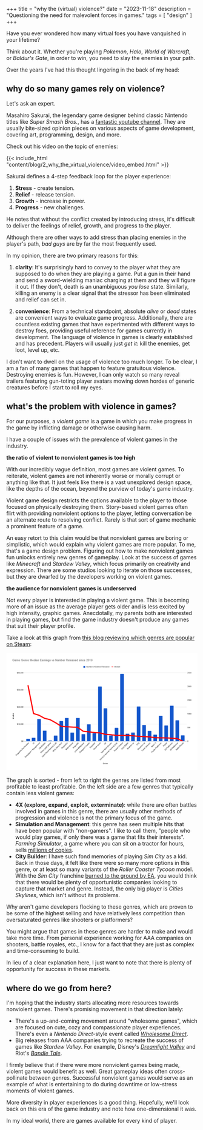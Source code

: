 +++
title = "why the (virtual) violence?"
date = "2023-11-18"
description = "Questioning the need for malevolent forces in games."
tags = [
    "design"
]
+++

Have you ever wondered how many virtual foes you have vanquished in your lifetime?

Think about it. Whether you're playing _Pokemon_, _Halo_, _World of Warcraft_, or _Baldur's Gate_, in order to win, you need to slay the enemies in your path.

Over the years I've had this thought lingering in the back of my head:

## why do so many games rely on violence?

Let's ask an expert.

Masahiro Sakurai, the legendary game designer behind classic Nintendo titles like _Super Smash Bros._, has a [fantastic youtube channel](https://www.youtube.com/@sora_sakurai_en). They are usually bite-sized opinion pieces on various aspects of game development, covering art, programming, design, and more.

Check out his video on the topic of enemies:

{{< include_html "content/blog/2_why_the_virtual_violence/video_embed.html" >}}

Sakurai defines a 4-step feedback loop for the player experience:

1. **Stress** - create tension.
2. **Relief** - release tension.
3. **Growth** - increase in power.
4. **Progress** - new challenges.

He notes that without the conflict created by introducing stress, it's difficult to deliver the feelings of relief, growth, and progress to the player.

Although there are other ways to add stress than placing enemies in the player's path, _bad guys_ are by far the most frequently used. 

In my opinion, there are two primary reasons for this:

1. **clarity**: It's surprisingly hard to convey to the player what they are supposed to do when they are playing a game. Put a gun in their hand and send a sword-wielding maniac charging at them and they will figure it out. If they don't, death is an unambiguous _you lose_ state. Similarly, killing an enemy is a clear signal that the stressor has been eliminated and relief can set in.

2. **convenience**: From a technical standpoint, absolute _alive_ or _dead_ states are convenient ways to evaluate game progress. Additionally, there are countless existing games that have experimented with different ways to destroy foes, providing useful reference for games currently in development. The language of violence in games is clearly established and has precedent. Players will usually just _get it_: kill the enemies, get loot, level up, etc.

I don't want to dwell on the usage of violence too much longer. To be clear, I am a fan of many games that happen to feature gratuitous violence. Destroying enemies is fun. However, I can only watch so many reveal trailers featuring gun-toting player avatars mowing down hordes of generic creatures before I start to roll my eyes.

## what's the problem with violence in games?

For our purposes, a _violent game_ is a game in which you make progress in the game by inflicting damage or otherwise causing harm.

I have a couple of issues with the prevalence of violent games in the industry.

**the ratio of violent to nonviolent games is too high**

With our incredibly vague definition, most games are violent games. To reiterate, violent games are not inherently worse or morally corrupt or anything like that. It just feels like there is a vast unexplored design space, like the depths of the ocean, beyond the purview of today's game industry.

Violent game design restricts the options available to the player to those focused on physically destroying them. Story-based violent games often flirt with providing nonviolent options to the player, letting conversation be an alternate route to resolving conflict. Rarely is that sort of game mechanic a prominent feature of a game.

An easy retort to this claim would be that nonviolent games are boring or simplistic, which would explain why violent games are more popular. To me, that's a game design problem. Figuring out how to make nonviolent games fun unlocks entirely new genres of gameplay. Look at the success of games like _Minecraft_ and _Stardew Valley_, which focus primarily on creativity and expression. There are some studios looking to iterate on those successes, but they are dwarfed by the developers working on violent games.

**the audience for nonviolent games is underserved**

Not every player is interested in playing a violent game. This is becoming more of an issue as the average player gets older and is less excited by high intensity, graphic games. Anecdotally, my parents both are interested in playing games, but find the game industry doesn't produce any games that suit their player profile.

Take a look at this graph from [this blog reviewing which genres are popular on Steam](https://howtomarketagame.com/2022/04/18/what-genres-are-popular-on-steam-in-2022/):

![game genre median earnings vs number released since 2019](earnings_genre.png)

The graph is sorted - from left to right the genres are listed from most profitable to least profitable. On the left side are a few genres that typically contain less violent games:

* **4X (explore, expand, exploit, exterminate)**: while there are often battles involved in games in this genre, there are usually other methods of progression and violence is not the primary focus of the game.
* **Simulation and Management**: this genre has seen multiple hits that have been popular with "non-gamers". I like to call them, "people who would play games, if only there was a game that fits their interests". _Farming Simulator_, a game where you can sit on a tractor for hours, sells [millions of copies](https://www.pcgamer.com/farming-simulator-19-sold-over-two-million-copies/).
* **City Builder**: I have such fond memories of playing _Sim City_ as a kid. Back in those days, it felt like there were so many more options in this genre, or at least so many variants of the _Roller Coaster Tycoon_ model. With the _Sim City_ franchine [burned to the ground by EA](https://www.gamesindustry.biz/always-online-simcity-burns-to-the-ground-10-years-ago-this-month), you would think that there would be plenty of opportunistic companies looking to capture that market and genre. Instead, the only big player is _Cities Skylines_, which isn't without its problems.

Why aren't game developers flocking to these genres, which are proven to be some of the highest selling and have relatively less competition than oversaturated genres like shooters or platformers?

You might argue that games in these genres are harder to make and would take more time. From personal experience working for AAA companies on shooters, battle royales, etc., I know for a fact that they are just as complex and time-consuming to build.

In lieu of a clear explanation here, I just want to note that there is plenty of opportunity for success in these markets.

## where do we go from here?

I'm hoping that the industry starts allocating more resources towards nonviolent games. There's promising movement in that direction lately:

* There's a up-and-coming movement around "wholesome games", which are focused on cute, cozy and compassionate player experiences. There's even a _Nintendo Direct_-style event called [_Wholesome Direct_](https://www.youtube.com/watch?v=hHPF2g1HyLs).
* Big releases from AAA companies trying to recreate the success of games like _Stardew Valley_. For example, Disney's [_Dreamlight Valley_](https://disneydreamlightvalley.com/) and Riot's [_Bandle Tale_](https://store.steampowered.com/app/1759380/Bandle_Tale_A_League_of_Legends_Story/).

I firmly believe that if there were more nonviolent games being made, violent games would benefit as well. Great gameplay ideas often cross-pollinate between genres. Successful nonviolent games would serve as an example of what is entertaining to do during downtime or low-stress moments of violent games.

More diversity in player experiences is a good thing. Hopefully, we'll look back on this era of the game industry and note how one-dimensional it was.

In my ideal world, there are games available for every kind of player.